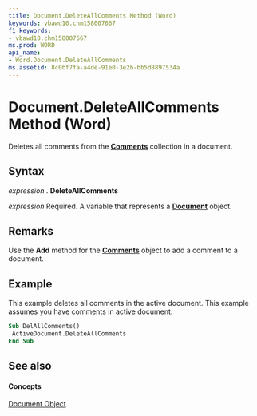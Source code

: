 ```yaml
---
title: Document.DeleteAllComments Method (Word)
keywords: vbawd10.chm158007667
f1_keywords:
- vbawd10.chm158007667
ms.prod: WORD
api_name:
- Word.Document.DeleteAllComments
ms.assetid: 8c0bf7fa-a4de-91e0-3e2b-bb5d8897534a
---
```



# Document.DeleteAllComments Method (Word)

Deletes all comments from the  **[Comments](comments-object-word.md)** collection in a document.


## Syntax

 _expression_ . **DeleteAllComments**

 _expression_ Required. A variable that represents a **[Document](document-object-word.md)** object.


## Remarks

Use the  **Add** method for the **[Comments](comments-object-word.md)** object to add a comment to a document.


## Example

This example deletes all comments in the active document. This example assumes you have comments in active document.


```vb
Sub DelAllComments() 
 ActiveDocument.DeleteAllComments 
End Sub
```


## See also


#### Concepts


[Document Object](document-object-word.md)

